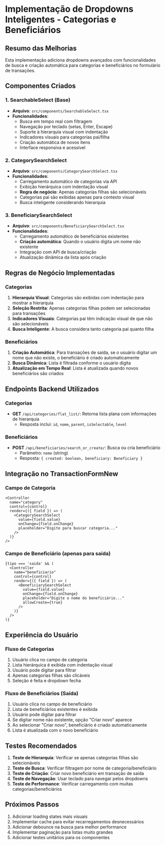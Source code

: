 # Implementação de Dropdowns Inteligentes - Categorias e Beneficiários

## Resumo das Melhorias

Esta implementação adiciona dropdowns avançados com funcionalidades de busca e criação automática para categorias e beneficiários no formulário de transações.

## Componentes Criados

### 1. SearchableSelect (Base)
- **Arquivo**: `src/components/SearchableSelect.tsx`
- **Funcionalidades**:
  - Busca em tempo real com filtragem
  - Navegação por teclado (setas, Enter, Escape)
  - Suporte à hierarquia visual com indentação
  - Indicadores visuais para categorias pai/filha
  - Criação automática de novos itens
  - Interface responsiva e acessível

### 2. CategorySearchSelect
- **Arquivo**: `src/components/CategorySearchSelect.tsx`
- **Funcionalidades**:
  - Carregamento automático de categorias via API
  - Exibição hierárquica com indentação visual
  - **Regra de negócio**: Apenas categorias filhas são selecionáveis
  - Categorias pai são exibidas apenas para contexto visual
  - Busca inteligente considerando hierarquia

### 3. BeneficiarySearchSelect
- **Arquivo**: `src/components/BeneficiarySearchSelect.tsx`
- **Funcionalidades**:
  - Carregamento automático de beneficiários existentes
  - **Criação automática**: Quando o usuário digita um nome não existente
  - Integração com API de busca/criação
  - Atualização dinâmica da lista após criação

## Regras de Negócio Implementadas

### Categorias
1. **Hierarquia Visual**: Categorias são exibidas com indentação para mostrar a hierarquia
2. **Seleção Restrita**: Apenas categorias filhas podem ser selecionadas para transações
3. **Indicadores Visuais**: Categorias pai têm indicação visual de que não são selecionáveis
4. **Busca Inteligente**: A busca considera tanto categoria pai quanto filha

### Beneficiários
1. **Criação Automática**: Para transações de saída, se o usuário digitar um nome que não existe, o beneficiário é criado automaticamente
2. **Busca Dinâmica**: Lista é filtrada conforme o usuário digita
3. **Atualização em Tempo Real**: Lista é atualizada quando novos beneficiários são criados

## Endpoints Backend Utilizados

### Categorias
- **GET** `/api/categories/flat_list/`: Retorna lista plana com informações de hierarquia
  - Resposta inclui: `id`, `nome`, `parent`, `isSelectable`, `level`

### Beneficiários
- **POST** `/api/beneficiaries/search_or_create/`: Busca ou cria beneficiário
  - Parâmetro: `nome` (string)
  - Resposta: `{ created: boolean, beneficiary: Beneficiary }`

## Integração no TransactionFormNew

### Campo de Categoria
```tsx
<Controller
  name="category"
  control={control}
  render={({ field }) => (
    <CategorySearchSelect
      value={field.value}
      onChange={field.onChange}
      placeholder="Digite para buscar categoria..."
    />
  )}
/>
```

### Campo de Beneficiário (apenas para saída)
```tsx
{tipo === 'saida' && (
  <Controller
    name="beneficiario"
    control={control}
    render={({ field }) => (
      <BeneficiarySearchSelect
        value={field.value}
        onChange={field.onChange}
        placeholder="Digite o nome do beneficiário..."
        allowCreate={true}
      />
    )}
  />
)}
```

## Experiência do Usuário

### Fluxo de Categorias
1. Usuário clica no campo de categoria
2. Lista hierárquica é exibida com indentação visual
3. Usuário pode digitar para filtrar
4. Apenas categorias filhas são clicáveis
5. Seleção é feita e dropdown fecha

### Fluxo de Beneficiários (Saída)
1. Usuário clica no campo de beneficiário
2. Lista de beneficiários existentes é exibida
3. Usuário pode digitar para filtrar
4. Se digitar nome não existente, opção "Criar novo" aparece
5. Ao selecionar "Criar novo", beneficiário é criado automaticamente
6. Lista é atualizada com o novo beneficiário

## Testes Recomendados

1. **Teste de Hierarquia**: Verificar se apenas categorias filhas são selecionáveis
2. **Teste de Busca**: Verificar filtragem por nome de categoria/beneficiário
3. **Teste de Criação**: Criar novo beneficiário em transação de saída
4. **Teste de Navegação**: Usar teclado para navegar pelos dropdowns
5. **Teste de Performance**: Verificar carregamento com muitas categorias/beneficiários

## Próximos Passos

1. Adicionar loading states mais visuais
2. Implementar cache para evitar recarregamentos desnecessários
3. Adicionar debounce na busca para melhor performance
4. Implementar paginação para listas muito grandes
5. Adicionar testes unitários para os componentes
